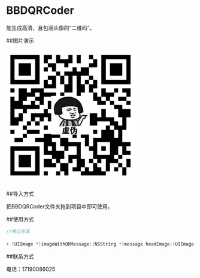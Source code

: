 # BBDQRCoder
能生成高清，且包涵头像的“二维码”。

##图片演示

![image](https://github.com/BBD2008/BBDQRCoder/raw/master/Image/qr.png)

##导入方式

把BBDQRCoder文件夹拖到项目中即可使用。

##使用方式

```Objective-C
//核心方法

+ (UIImage *)imageWithQRMessage:(NSString *)message headImage:(UIImage *)headImage inputCorrectionLevel:(CORRECTIONLEVEL)correctionLevel sideLength:(CGFloat)sideLength;


```

##联系方式

电话：17190086025